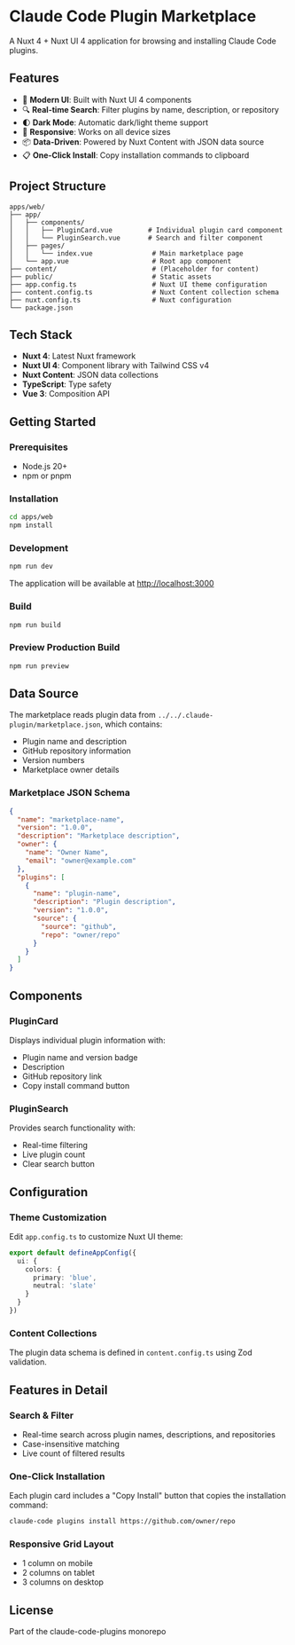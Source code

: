 # Claude Code Plugin Marketplace

A Nuxt 4 + Nuxt UI 4 application for browsing and installing Claude Code plugins.

## Features

- 🎨 **Modern UI**: Built with Nuxt UI 4 components
- 🔍 **Real-time Search**: Filter plugins by name, description, or repository
- 🌓 **Dark Mode**: Automatic dark/light theme support
- 📱 **Responsive**: Works on all device sizes
- 📦 **Data-Driven**: Powered by Nuxt Content with JSON data source
- 📋 **One-Click Install**: Copy installation commands to clipboard

## Project Structure

```
apps/web/
├── app/
│   ├── components/
│   │   ├── PluginCard.vue         # Individual plugin card component
│   │   └── PluginSearch.vue       # Search and filter component
│   ├── pages/
│   │   └── index.vue               # Main marketplace page
│   └── app.vue                     # Root app component
├── content/                        # (Placeholder for content)
├── public/                         # Static assets
├── app.config.ts                   # Nuxt UI theme configuration
├── content.config.ts               # Nuxt Content collection schema
├── nuxt.config.ts                  # Nuxt configuration
└── package.json
```

## Tech Stack

- **Nuxt 4**: Latest Nuxt framework
- **Nuxt UI 4**: Component library with Tailwind CSS v4
- **Nuxt Content**: JSON data collections
- **TypeScript**: Type safety
- **Vue 3**: Composition API

## Getting Started

### Prerequisites

- Node.js 20+
- npm or pnpm

### Installation

```bash
cd apps/web
npm install
```

### Development

```bash
npm run dev
```

The application will be available at [http://localhost:3000](http://localhost:3000)

### Build

```bash
npm run build
```

### Preview Production Build

```bash
npm run preview
```

## Data Source

The marketplace reads plugin data from `../../.claude-plugin/marketplace.json`, which contains:

- Plugin name and description
- GitHub repository information
- Version numbers
- Marketplace owner details

### Marketplace JSON Schema

```json
{
  "name": "marketplace-name",
  "version": "1.0.0",
  "description": "Marketplace description",
  "owner": {
    "name": "Owner Name",
    "email": "owner@example.com"
  },
  "plugins": [
    {
      "name": "plugin-name",
      "description": "Plugin description",
      "version": "1.0.0",
      "source": {
        "source": "github",
        "repo": "owner/repo"
      }
    }
  ]
}
```

## Components

### PluginCard

Displays individual plugin information with:
- Plugin name and version badge
- Description
- GitHub repository link
- Copy install command button

### PluginSearch

Provides search functionality with:
- Real-time filtering
- Live plugin count
- Clear search button

## Configuration

### Theme Customization

Edit `app.config.ts` to customize Nuxt UI theme:

```typescript
export default defineAppConfig({
  ui: {
    colors: {
      primary: 'blue',
      neutral: 'slate'
    }
  }
})
```

### Content Collections

The plugin data schema is defined in `content.config.ts` using Zod validation.

## Features in Detail

### Search & Filter

- Real-time search across plugin names, descriptions, and repositories
- Case-insensitive matching
- Live count of filtered results

### One-Click Installation

Each plugin card includes a "Copy Install" button that copies the installation command:

```bash
claude-code plugins install https://github.com/owner/repo
```

### Responsive Grid Layout

- 1 column on mobile
- 2 columns on tablet
- 3 columns on desktop

## License

Part of the claude-code-plugins monorepo
